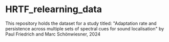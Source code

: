 # HRTF_relearning_data
This repository holds the dataset for a study titled: "Adaptation rate and persistence across multiple sets of spectral cues for sound localisation" by Paul Friedrich and Marc Schönwiesner, 2024
